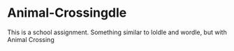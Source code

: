 # Animal-Crossingdle
This is a school assignment. Something similar to loldle and wordle, but with Animal Crossing
